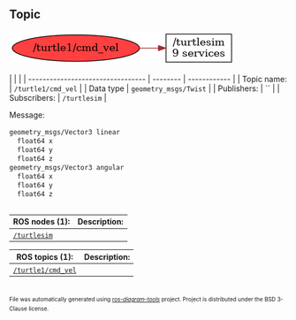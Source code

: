 <!--
File was automatically generated using 'ros-diagram-tools' project.
Project is distributed under the BSD 3-Clause license.
-->

## Topic

[![/turtle1/cmd_vel](t__turtle1_cmd_vel.png "/turtle1/cmd_vel")](t__turtle1_cmd_vel.png)

|  |  |
| --------------------------------- | -------- | ------------ |
| Topic name: | `/turtle1/cmd_vel` |
| Data type | `geometry_msgs/Twist` |
| Publishers: | `` |
| Subscribers: | `/turtlesim` |

Message:
```
geometry_msgs/Vector3 linear
  float64 x
  float64 y
  float64 z
geometry_msgs/Vector3 angular
  float64 x
  float64 y
  float64 z


```


| ROS nodes (1): | Description: |
| ----------------------------------- | ------------ |
| [`/turtlesim`](n__turtlesim.html) |  |

| ROS topics (1): | Description: |
| ----------------------------------- | ------------ |
| [`/turtle1/cmd_vel`](t__turtle1_cmd_vel.html) |  |


</br>
<font size="1">
File was automatically generated using <a href="https://github.com/anetczuk/ros-diagram-tools"><i>ros-diagram-tools</i></a> project.
Project is distributed under the BSD 3-Clause license.
</font>
